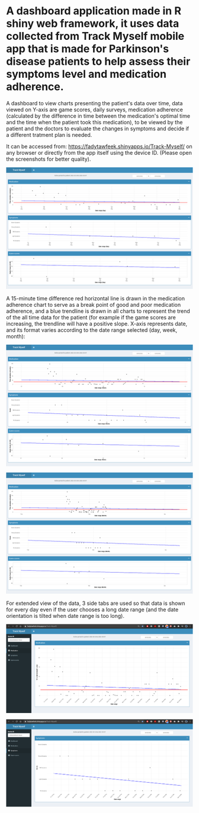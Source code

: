 # A dashboard application made in R shiny web framework, it uses data collected from Track Myself mobile app that is made for Parkinson's disease patients to help assess their symptoms level and medication adherence.
A dashboard to view charts presenting the patient's data over time, data viewed on Y-axis are game scores, daily surveys, medication adherence (calculated by the difference in
time between the medication's optimal time and the time when the patient took this medication), to be viewed by the patient and the doctors to evaluate the changes in 
symptoms and decide if a different tratment plan is needed.


It can be accessed from: https://fadytawfeek.shinyapps.io/Track-Myself/ on any browser or directly from the app itself using the device ID. (Please open the screenshots for better quality).


![alt text](https://github.com/FadyTawfeek/Dashboard-Track_Myself/blob/main/daily%20dashboard.png)


A 15-minute time difference red horizontal line is drawn in the medication adherence chart to serve as a break point of good and poor medication adherence,
and a blue trendline is drawn in all charts to represent the trend of the all time data for the patient (for example if the game scores are increasing,
the trendline will have a positive slope. X-axis represents date, and its format varies according to the date range selected (day, week, month):


![alt text](https://github.com/FadyTawfeek/Dashboard-Track_Myself/blob/main/weekly%20dashboard.png)


![alt text](https://github.com/FadyTawfeek/Dashboard-Track_Myself/blob/main/monthly%20dashboard.png)


For extended view of the data, 3 side tabs are used so that data is shown for every day even if the user chooses a long date range (and the date orientation is tilted when date range is too long).


![alt text](https://github.com/FadyTawfeek/Dashboard-Track_Myself/blob/main/med%20side.PNG)


![alt text](https://github.com/FadyTawfeek/Dashboard-Track_Myself/blob/main/sym%20side.PNG)
